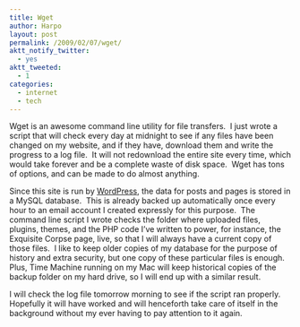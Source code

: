 ```yaml
---
title: Wget
author: Harpo
layout: post
permalink: /2009/02/07/wget/
aktt_notify_twitter:
  - yes
aktt_tweeted:
  - 1
categories:
  - internet
  - tech
---
```

Wget is an awesome command line utility for file transfers.  I just wrote a script that will check every day at midnight to see if any files have been changed on my website, and if they have, download them and write the progress to a log file.  It will not redownload the entire site every time, which would take forever and be a complete waste of disk space.  Wget has tons of options, and can be made to do almost anything.

Since this site is run by <a href="http://wordpress.org" target="_blank">WordPress</a>, the data for posts and pages is stored in a MySQL database.  This is already backed up automatically once every hour to an email account I created expressly for this purpose.  The command line script I wrote checks the folder where uploaded files, plugins, themes, and the PHP code I&#8217;ve written to power, for instance, the Exquisite Corpse page, live, so that I will always have a current copy of those files.  I like to keep older copies of my database for the purpose of history and extra security, but one copy of these particular files is enough.  Plus, Time Machine running on my Mac will keep historical copies of the backup folder on my hard drive, so I will end up with a similar result.

I will check the log file tomorrow morning to see if the script ran properly.  Hopefully it will have worked and will henceforth take care of itself in the background without my ever having to pay attention to it again.